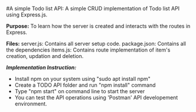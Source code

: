 #A simple Todo list API:
A simple CRUD implementation of Todo list API using Express.js.

__Purpose:__
To learn how the server is created and interacts with the routes in Express.

__Files:__
server.js: Contains all server setup code.
package.json: Contains all the dependencies
items.js: Contains route implementation of item's creation, updation and deletion.

___Implementation Instruction:___
- Install npm on your system using "sudo apt install npm"
- Create a TODO API folder and run "npm install" command
- Type "npm start" on command line to start the server
- You can test the API operations using 'Postman' API developement environment.
